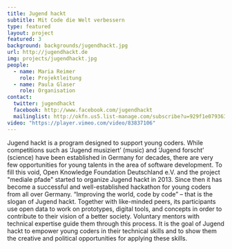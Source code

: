 ```yaml
---
title: Jugend hackt
subtitle: Mit Code die Welt verbessern
type: featured
layout: project
featured: 3
background: backgrounds/jugendhackt.jpg
url: http://jugendhackt.de
img: projects/jugendhackt.jpg
people:
  - name: Maria Reimer
    role: Projektleitung
  - name: Paula Glaser
    role: Organisation
contact:
  twitter: jugendhackt
  facebook: http://www.facebook.com/jugendhackt
  mailinglist: http://okfn.us5.list-manage.com/subscribe?u=929f1e07936386d34833e20d1&id=47735af82e
video: "https://player.vimeo.com/video/83837106"
---
```


Jugend hackt is a program designed to support young coders. While competitions such as ‘Jugend musiziert’ (music) and ‘Jugend forscht’ (science) have been established in Germany for decades, there are very few opportunities for young talents in the area of software development. To fill this void, Open Knowledge Foundation Deutschland e.V.  and the project "mediale pfade" started to organize Jugend hackt in 2013. Since then it has become a successful and well-established hackathon for young coders from all over Germany. “Improving the world, code by code” – that is the slogan of Jugend hackt. Together with like-minded peers, its participants use open data to work on prototypes, digital tools, and concepts in order to contribute to their vision of a better society. Voluntary mentors with technical expertise guide them through this process. It is the goal of Jugend hackt to empower young coders in their technical skills and to show them the creative and political opportunities for applying these skills. 